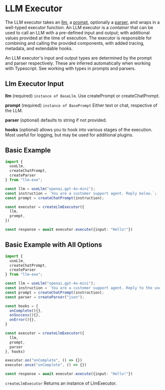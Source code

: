 # LLM Executor

The LLM executor takes an [llm](/llm/index.html), a [prompt](/prompt/index.html), optionally a [parser](/parser/index.html), and wraps in a well-typed executor function. An LLM executor is a *container* that can be used to call an LLM with a pre-defined input and output; with additional values provided at the time of execution. The executor is responsible for combining and calling the provided components, with added tracing, metadata, and extendable hooks.

An LLM executor's input and output types are determined by the prompt and parser respectively. These are inferred automatically when working with Typescript. See working with types in prompts and parsers.

## Llm Executor Input
**llm** (required) `instance of BaseLlm`. Use createPrompt or createChatPrompt.

**prompt** (required) `instance of BasePrompt` Either text or chat, respective of the LLM.

**parser** (optional) defaults to string if not provided.

**hooks** (optional) allows you to hook into various stages of the execution. Most useful for logging, but may be used for additional plugins.

## Basic Example
```typescript
import {
  useLlm,
  createChatPrompt,
  createParser
} from "llm-exe";

const llm = useLlm("openai.gpt-4o-mini");
const instruction = `You are a customer support agent. Reply below.`;
const prompt = createChatPrompt(instruction);

const executor = createLlmExecutor({
  llm,
  prompt,
})

const response = await executor.execute({input: "Hello!"})
```

## Basic Example with All Options
```typescript
import {
  useLlm,
  createChatPrompt,
  createParser
} from "llm-exe";

const llm = useLlm("openai.gpt-4o-mini");
const instruction = `You are a customer support agent. Reply to the user as JSON.`;
const prompt = createChatPrompt(instruction);
const parser = createParser("json");

const hooks = {
  onComplete(){},
  onSuccess(){},
  onError(){},
}

const executor = createLlmExecutor({
  llm,
  prompt,
  parser
}, hooks)

executor.on("onComplete", () => {})
executor.once("onComplete", () => {})

const response = await executor.execute({input: "Hello!"})
```

`createLlmExecutor` Returns an instance of LlmExecutor. 



